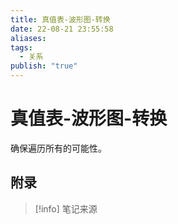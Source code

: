 ```yaml
---
title: 真值表-波形图-转换
date: 22-08-21 23:55:58
aliases: 
tags:
  - 关系
publish: "true"
---
```


# 真值表-波形图-转换
确保遍历所有的可能性。


## 附录
> [!info] 笔记来源
> 

